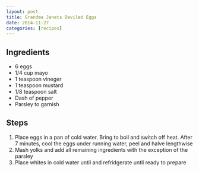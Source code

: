 ```yaml
---
layout: post
title: Grandma Janets Deviled Eggs
date: 2014-11-27
categories: [recipes]
---
```


## Ingredients

* 6 eggs
* 1/4 cup mayo
* 1 teaspoon vineger
* 1 teaspoon mustard
* 1/8 teaspoon salt
* Dash of pepper
* Parsley to garnish

## Steps

1. Place eggs in a pan of cold water. Bring to boil and switch off heat. After 7 minutes, cool the eggs under running water, peel and halve lengthwise
1. Mash yolks and add all remaining ingredients with the exception of the parsley
1. Place whites in cold water until and refridgerate until ready to prepare
